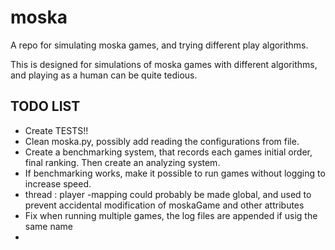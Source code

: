 # moska
A repo for simulating moska games, and trying different play algorithms.

This is designed for simulations of moska games with different algorithms, and playing as a human can be quite tedious.

## TODO LIST
- Create TESTS!!
- Clean moska.py, possibly add reading the configurations from file.
- Create a benchmarking system, that records each games initial order, final ranking. Then create an analyzing system.
- If benchmarking works, make it possible to run games without logging to increase speed.
- thread : player -mapping could probably be made global, and used to prevent accidental modification of moskaGame and other attributes
- Fix when running multiple games, the log files are appended if usig the same name
- 